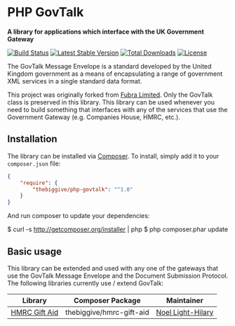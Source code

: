 # PHP GovTalk

**A library for applications which interface with the UK Government Gateway**

[![Build Status](https://travis-ci.org/thebiggive/php-govtalk.png?branch=main)](https://travis-ci.org/thebiggive/php-govtalk)
[![Latest Stable Version](https://poser.pugx.org/thebiggive/php-govtalk/version.png)](https://packagist.org/packages/thebiggive/php-govtalk)
[![Total Downloads](https://poser.pugx.org/thebiggive/php-govtalk/d/total.png)](https://packagist.org/packages/thebiggive/php-govtalk)
[![License](https://poser.pugx.org/thebiggive/php-govtalk/license.svg)](https://packagist.org/packages/thebiggive/php-govtalk)

The GovTalk Message Envelope is a standard developed by the United Kingdom government as a means of encapsulating
a range of government XML services in a single standard data format.

This project was originally forked from [Fubra Limited](https://github.com/fubralimited/php-govtalk). Only the GovTalk
class is preserved in this library. This library can be used whenever you need to build something that interfaces with any
of the services that use the Government Gateway (e.g. Companies House, HMRC, etc.).

## Installation

The library can be installed via [Composer](http://getcomposer.org/). To install, simply add
it to your `composer.json` file:

```json
{
    "require": {
        "thebiggive/php-govtalk": "^1.0"
    }
}
```

And run composer to update your dependencies:

$ curl -s http://getcomposer.org/installer | php
$ php composer.phar update


## Basic usage

This library can be extended and used with any one of the gateways that use the GovTalk Message Envelope and the
Document Submission Protocol. The following libraries currently use / extend GovTalk:

Library | Composer Package | Maintainer
--- | --- | ---
[HMRC Gift Aid](https://github.com/thebiggive/hmrc-gift-aid) | thebiggive/hmrc-gift-aid | [Noel Light-Hilary](https://github.com/noellh)
